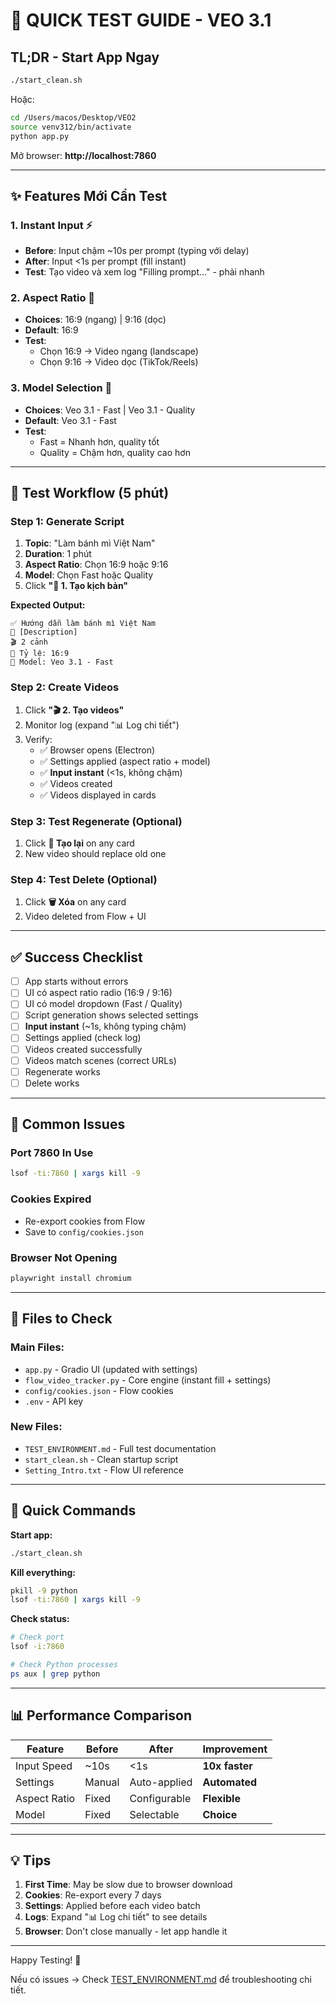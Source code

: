 # 🚀 QUICK TEST GUIDE - VEO 3.1

## TL;DR - Start App Ngay

```bash
./start_clean.sh
```

Hoặc:

```bash
cd /Users/macos/Desktop/VEO2
source venv312/bin/activate
python app.py
```

Mở browser: **http://localhost:7860**

---

## ✨ Features Mới Cần Test

### 1. **Instant Input** ⚡
- **Before**: Input chậm ~10s per prompt (typing với delay)
- **After**: Input <1s per prompt (fill instant)
- **Test**: Tạo video và xem log "Filling prompt..." - phải nhanh

### 2. **Aspect Ratio** 📐
- **Choices**: 16:9 (ngang) | 9:16 (dọc)
- **Default**: 16:9
- **Test**:
  - Chọn 16:9 → Video ngang (landscape)
  - Chọn 9:16 → Video dọc (TikTok/Reels)

### 3. **Model Selection** 🎨
- **Choices**: Veo 3.1 - Fast | Veo 3.1 - Quality
- **Default**: Veo 3.1 - Fast
- **Test**:
  - Fast = Nhanh hơn, quality tốt
  - Quality = Chậm hơn, quality cao hơn

---

## 📝 Test Workflow (5 phút)

### Step 1: Generate Script
1. **Topic**: "Làm bánh mì Việt Nam"
2. **Duration**: 1 phút
3. **Aspect Ratio**: Chọn 16:9 hoặc 9:16
4. **Model**: Chọn Fast hoặc Quality
5. Click **"📝 1. Tạo kịch bản"**

**Expected Output:**
```
✅ Hướng dẫn làm bánh mì Việt Nam
📝 [Description]
🎬 2 cảnh
📐 Tỷ lệ: 16:9
🎨 Model: Veo 3.1 - Fast
```

### Step 2: Create Videos
1. Click **"🎬 2. Tạo videos"**
2. Monitor log (expand "📊 Log chi tiết")
3. Verify:
   - ✅ Browser opens (Electron)
   - ✅ Settings applied (aspect ratio + model)
   - ✅ **Input instant** (<1s, không chậm)
   - ✅ Videos created
   - ✅ Videos displayed in cards

### Step 3: Test Regenerate (Optional)
1. Click **🔄 Tạo lại** on any card
2. New video should replace old one

### Step 4: Test Delete (Optional)
1. Click **🗑️ Xóa** on any card
2. Video deleted from Flow + UI

---

## ✅ Success Checklist

- [ ] App starts without errors
- [ ] UI có aspect ratio radio (16:9 / 9:16)
- [ ] UI có model dropdown (Fast / Quality)
- [ ] Script generation shows selected settings
- [ ] **Input instant** (~1s, không typing chậm)
- [ ] Settings applied (check log)
- [ ] Videos created successfully
- [ ] Videos match scenes (correct URLs)
- [ ] Regenerate works
- [ ] Delete works

---

## 🐛 Common Issues

### Port 7860 In Use
```bash
lsof -ti:7860 | xargs kill -9
```

### Cookies Expired
- Re-export cookies from Flow
- Save to `config/cookies.json`

### Browser Not Opening
```bash
playwright install chromium
```

---

## 📁 Files to Check

### Main Files:
- `app.py` - Gradio UI (updated with settings)
- `flow_video_tracker.py` - Core engine (instant fill + settings)
- `config/cookies.json` - Flow cookies
- `.env` - API key

### New Files:
- `TEST_ENVIRONMENT.md` - Full test documentation
- `start_clean.sh` - Clean startup script
- `Setting_Intro.txt` - Flow UI reference

---

## 🎯 Quick Commands

**Start app:**
```bash
./start_clean.sh
```

**Kill everything:**
```bash
pkill -9 python
lsof -ti:7860 | xargs kill -9
```

**Check status:**
```bash
# Check port
lsof -i:7860

# Check Python processes
ps aux | grep python
```

---

## 📊 Performance Comparison

| Feature | Before | After | Improvement |
|---------|--------|-------|-------------|
| Input Speed | ~10s | <1s | **10x faster** |
| Settings | Manual | Auto-applied | **Automated** |
| Aspect Ratio | Fixed | Configurable | **Flexible** |
| Model | Fixed | Selectable | **Choice** |

---

## 💡 Tips

1. **First Time**: May be slow due to browser download
2. **Cookies**: Re-export every 7 days
3. **Settings**: Applied before each video batch
4. **Logs**: Expand "📊 Log chi tiết" to see details
5. **Browser**: Don't close manually - let app handle it

---

Happy Testing! 🎉

Nếu có issues → Check [TEST_ENVIRONMENT.md](TEST_ENVIRONMENT.md) để troubleshooting chi tiết.
